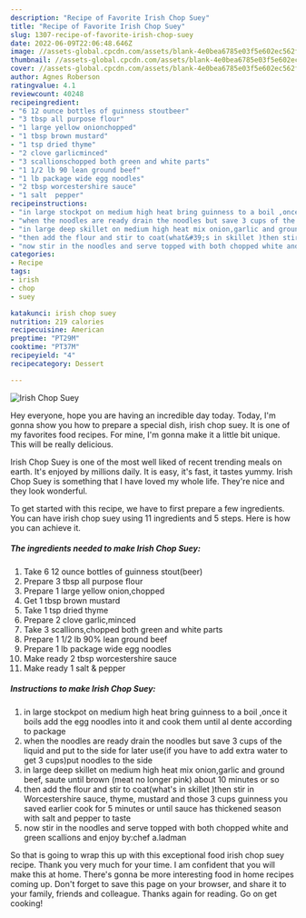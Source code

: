 ```yaml
---
description: "Recipe of Favorite Irish Chop Suey"
title: "Recipe of Favorite Irish Chop Suey"
slug: 1307-recipe-of-favorite-irish-chop-suey
date: 2022-06-09T22:06:48.646Z
image: //assets-global.cpcdn.com/assets/blank-4e0bea6785e03f5e602ec562f230caae08da540cada707380b4fe1bbebba43da.png
thumbnail: //assets-global.cpcdn.com/assets/blank-4e0bea6785e03f5e602ec562f230caae08da540cada707380b4fe1bbebba43da.png
cover: //assets-global.cpcdn.com/assets/blank-4e0bea6785e03f5e602ec562f230caae08da540cada707380b4fe1bbebba43da.png
author: Agnes Roberson
ratingvalue: 4.1
reviewcount: 40248
recipeingredient:
- "6 12 ounce bottles of guinness stoutbeer"
- "3 tbsp all purpose flour"
- "1 large yellow onionchopped"
- "1 tbsp brown mustard"
- "1 tsp dried thyme"
- "2 clove garlicminced"
- "3 scallionschopped both green and white parts"
- "1 1/2 lb 90 lean ground beef"
- "1 lb package wide egg noodles"
- "2 tbsp worcestershire sauce"
- "1 salt  pepper"
recipeinstructions:
- "in large stockpot on medium high heat bring guinness to a boil ,once it boils add the egg noodles into it and cook them until al dente according to package"
- "when the noodles are ready drain the noodles but save 3 cups of the liquid and put to the side for later use(if you have to add extra water to get 3 cups)put noodles to the side"
- "in large deep skillet on medium high heat mix onion,garlic and ground beef, saute until brown (meat no longer pink) about 10 minutes or so"
- "then add the flour and stir to coat(what&#39;s in skillet )then stir in Worcestershire sauce, thyme, mustard and those 3 cups guinness you saved earlier cook for 5 minutes or until sauce has thickened season with salt and pepper to taste"
- "now stir in the noodles and serve topped with both chopped white and green scallions and enjoy                                                                           by:chef a.ladman"
categories:
- Recipe
tags:
- irish
- chop
- suey

katakunci: irish chop suey 
nutrition: 219 calories
recipecuisine: American
preptime: "PT29M"
cooktime: "PT37M"
recipeyield: "4"
recipecategory: Dessert

---
```



![Irish Chop Suey](//assets-global.cpcdn.com/assets/blank-4e0bea6785e03f5e602ec562f230caae08da540cada707380b4fe1bbebba43da.png)

Hey everyone, hope you are having an incredible day today. Today, I'm gonna show you how to prepare a special dish, irish chop suey. It is one of my favorites food recipes. For mine, I'm gonna make it a little bit unique. This will be really delicious.

Irish Chop Suey is one of the most well liked of recent trending meals on earth. It's enjoyed by millions daily. It is easy, it's fast, it tastes yummy. Irish Chop Suey is something that I have loved my whole life. They're nice and they look wonderful.




To get started with this recipe, we have to first prepare a few ingredients. You can have irish chop suey using 11 ingredients and 5 steps. Here is how you can achieve it.

<!--inarticleads1-->

##### The ingredients needed to make Irish Chop Suey:

1. Take 6 12 ounce bottles of guinness stout(beer)
1. Prepare 3 tbsp all purpose flour
1. Prepare 1 large yellow onion,chopped
1. Get 1 tbsp brown mustard
1. Take 1 tsp dried thyme
1. Prepare 2 clove garlic,minced
1. Take 3 scallions,chopped both green and white parts
1. Prepare 1 1/2 lb 90% lean ground beef
1. Prepare 1 lb package wide egg noodles
1. Make ready 2 tbsp worcestershire sauce
1. Make ready 1 salt &amp; pepper




<!--inarticleads2-->

##### Instructions to make Irish Chop Suey:

1. in large stockpot on medium high heat bring guinness to a boil ,once it boils add the egg noodles into it and cook them until al dente according to package
1. when the noodles are ready drain the noodles but save 3 cups of the liquid and put to the side for later use(if you have to add extra water to get 3 cups)put noodles to the side
1. in large deep skillet on medium high heat mix onion,garlic and ground beef, saute until brown (meat no longer pink) about 10 minutes or so
1. then add the flour and stir to coat(what&#39;s in skillet )then stir in Worcestershire sauce, thyme, mustard and those 3 cups guinness you saved earlier cook for 5 minutes or until sauce has thickened season with salt and pepper to taste
1. now stir in the noodles and serve topped with both chopped white and green scallions and enjoy                                                                           by:chef a.ladman




So that is going to wrap this up with this exceptional food irish chop suey recipe. Thank you very much for your time. I am confident that you will make this at home. There's gonna be more interesting food in home recipes coming up. Don't forget to save this page on your browser, and share it to your family, friends and colleague. Thanks again for reading. Go on get cooking!
